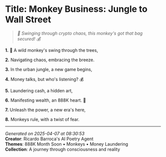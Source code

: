 # Title: Monkey Business: Jungle to Wall Street

> *🐒 Swinging through crypto chaos, this monkey's got that bag secured! 💰*

**1.** 🐒 A wild monkey's swing through the trees,


**2.** Navigating chaos, embracing the breeze.


**3.** In the urban jungle, a new game begins,


**4.** Money talks, but who's listening? 💰


**5.** Laundering cash, a hidden art,


**6.** Manifesting wealth, an 888K heart. 🎯


**7.** Unleash the power, a new era's here,


**8.** Monkeys rule, with a twist of fear.



---

*Generated on 2025-04-07 at 08:30:53*  
**Creator**: Ricardo Barroca's AI Poetry Agent  
**Themes**: 888K Month Soon • Monkeys • Money Laundering  
**Collection**: A journey through consciousness and reality